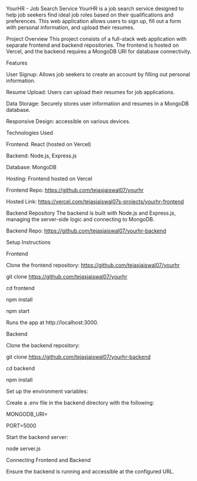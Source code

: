 YourHR - Job Search Service
YourHR is a job search service designed to help job seekers find ideal job roles based on their qualifications and preferences. This web application allows users to sign up, fill out a form with personal information, and upload their resumes.

Project Overview
This project consists of a full-stack web application with separate frontend and backend repositories. The frontend is hosted on Vercel, and the backend requires a MongoDB URI for database connectivity.

Features

User Signup: Allows job seekers to create an account by filling out personal information.

Resume Upload: Users can upload their resumes for job applications.

Data Storage: Securely stores user information and resumes in a MongoDB database.

Responsive Design: accessible on various devices.

Technologies Used

Frontend: React (hosted on Vercel)

Backend: Node.js, Express.js

Database: MongoDB

Hosting: Frontend hosted on Vercel


Frontend Repo: https://github.com/tejasjaiswal07/yourhr

Hosted Link: https://vercel.com/tejasjaiswal07s-projects/yourhr-frontend

Backend Repository
The backend is built with Node.js and Express.js, managing the server-side logic and connecting to MongoDB.

Backend Repo: https://github.com/tejasjaiswal07/yourhr-backend


Setup Instructions

Frontend

Clone the frontend repository: https://github.com/tejasjaiswal07/yourhr

git clone https://github.com/tejasjaiswal07/yourhr

cd frontend

npm install

npm start

Runs the app at http://localhost:3000.

Backend


Clone the backend repository:


git clone https://github.com/tejasjaiswal07/yourhr-backend

cd backend

npm install


Set up the environment variables:

Create a .env file in the backend directory with the following:

MONGODB_URI=<Your MongoDB Connection String>

PORT=5000

Start the backend server:

node server.js

Connecting Frontend and Backend

Ensure the backend is running and accessible at the configured URL.
